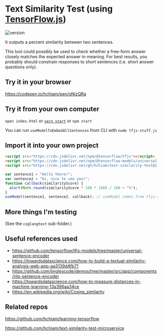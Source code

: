# Text Similarity Test (using [TensorFlow.js](https://github.com/hchiam/learning-tensorflow))

![version](https://img.shields.io/github/release/hchiam/text-similarity-test)

It outputs a percent similarity between two sentences.

This tool could possibly be used to check whether a free-form answer closely matches the expected answer in meaning. For best results, you probably should constrain responses to short sentences (i.e. short answer questions only).

## Try it in your browser

<https://codepen.io/hchiam/pen/oNjzQRa>

## Try it from your own computer

`open index.html` or [`yarn start`](https://github.com/hchiam/learning-yarn) or `npm start`

You can run `useModelToEmbedAllSentences` from CLI with `node tfjs-stuff.js`

## Import it into your own project

```html
<script src="https://cdn.jsdelivr.net/npm/@tensorflow/tfjs"></script>
<script src="https://cdn.jsdelivr.net/npm/@tensorflow-models/universal-sentence-encoder"></script>
<script src="https://cdn.jsdelivr.net/gh/hchiam/text-similarity-test@1.0.0/tfjs-stuff.js"></script>
```

```js
var sentence1 = "Hello there!";
var sentence2 = "Hi, nice to see you!";
function callback(similarityScore) {
  alert(Math.round(similarityScore * 100 * 100) / 100 + "%");
}
useModel(sentence1, sentence2, callback); // useModel comes from tfjs-stuff.js
```

## More things I'm testing

(See the `coglangtext` sub-folder.)

## Useful references used

- https://github.com/tensorflow/tfjs-models/tree/master/universal-sentence-encoder
- https://towardsdatascience.com/how-to-build-a-textual-similarity-analysis-web-app-aa3139d4fb71
- https://github.com/jinglescode/demos/tree/master/src/app/components/nlp-sentence-encoder
- https://towardsdatascience.com/how-to-measure-distances-in-machine-learning-13a396aa34ce
- https://en.wikipedia.org/wiki/Cosine_similarity

## Related repos

<https://github.com/hchiam/learning-tensorflow>

<https://github.com/hchiam/text-similarity-test-microservice>

